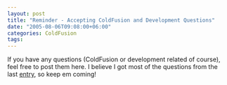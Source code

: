 ```yaml
---
layout: post
title: "Reminder - Accepting ColdFusion and Development Questions"
date: "2005-08-06T09:08:00+06:00"
categories: ColdFusion 
tags: 
---
```


If you have any questions (ColdFusion or development related of course), feel free to post them here. I believe I got most of the questions from the last <a href="http://ray.camdenfamily.com/index.cfm/2005/7/26/Ask-a-Jedi">entry</a>, so keep em coming!